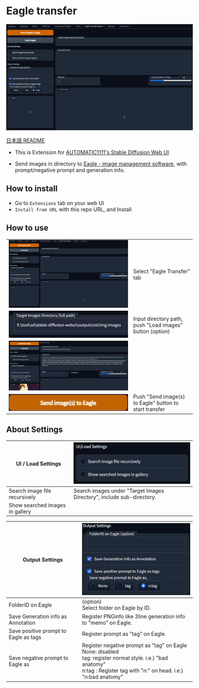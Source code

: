 # Eagle transfer

![](misc/ss01.png)

[日本語 README](README_ja.md)

- This is Extension for [AUTOMATIC1111's Stable Diffusion Web UI](https://github.com/AUTOMATIC1111/stable-diffusion-webui)

- Send images in directory to [Eagle - image management software](https://jp.eagle.cool/), with prompt/negative prompt and generation info.

## How to install

- Go to `Extensions` tab on your web UI
- `Install from URL` with this repo URL, and Install

## How to use

|                      |                                                              |
| -------------------- | ------------------------------------------------------------ |
| ![](misc/ss01.png)   | Select "Eagle Transfer" tab                                  |
| ![](misc/ss02-1.png) | Input directory path,<br/>push "Load images" button (option) |
| ![](misc/ss03-1.png) |                                                              |
| ![](misc/ss03-2.png) | Push "Send image(s) to Eagle" button to start transfer       |

## About Settings

| UI / Load Settings              | ![](misc/ss04.png)                                                    |
| ------------------------------- | --------------------------------------------------------------------- |
| Search image file recursively   | Search images under "Target Images Directory", include sub-directory. |
| Show searched images in gallery |                                                                       |

| Output Settings                       | ![](misc/ss05.png)                                                                                                                                                                  |
| ------------------------------------- | ----------------------------------------------------------------------------------------------------------------------------------------------------------------------------------- |
| FolderID on Eagle                     | (option)<br/>Select folder on Eagle by ID.                                                                                                                                          |
| Save Generation info as Annotation    | Register PNGinfo like 3line generation info to "memo" on Eagle.                                                                                                                     |
| Save positive prompt to Eagle as tags | Register prompt as "tag" on Eagle.                                                                                                                                                  |
| Save negative prompt to Eagle as      | Register negative prompt as "tag" on Eagle<br/>None: disabled<br/>tag: register normal style. i.e.) "bad anatomy"<br/>n:tag : Register tag with "n:" on head. i.e.) "n:bad anatomy" |
